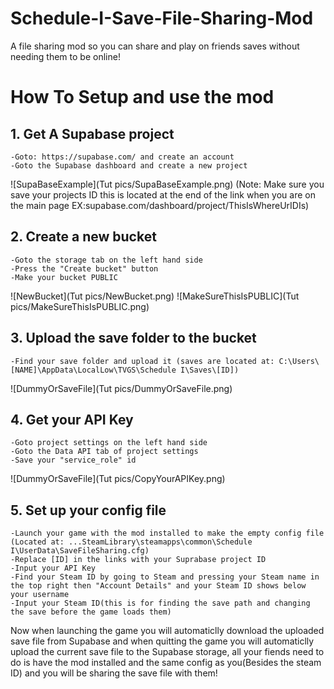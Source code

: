 # Schedule-I-Save-File-Sharing-Mod
A file sharing mod so you can share and play on friends saves without needing them to be online!


# How To Setup and use the mod

## 1. Get A Supabase project
	-Goto: https://supabase.com/ and create an account
	-Goto the Supabase dashboard and create a new project
 ![SupaBaseExample](Tut pics/SupaBaseExample.png)
	(Note: Make sure you save your projects ID this is located at the end of the link when you are on the main page EX:supabase.com/dashboard/project/ThisIsWhereUrIDIs)
## 2. Create a new bucket
	-Goto the storage tab on the left hand side
	-Press the "Create bucket" button 
	-Make your bucket PUBLIC 
 ![NewBucket](Tut pics/NewBucket.png)
 ![MakeSureThisIsPUBLIC](Tut pics/MakeSureThisIsPUBLIC.png)
## 3. Upload the save folder to the bucket
	-Find your save folder and upload it (saves are located at: C:\Users\[NAME]\AppData\LocalLow\TVGS\Schedule I\Saves\[ID])
![DummyOrSaveFile](Tut pics/DummyOrSaveFile.png)
## 4. Get your API Key
	-Goto project settings on the left hand side
	-Goto the Data API tab of project settings
	-Save your "service_role" id
![DummyOrSaveFile](Tut pics/CopyYourAPIKey.png)
## 5. Set up your config file
	-Launch your game with the mod installed to make the empty config file (Located at: ...SteamLibrary\steamapps\common\Schedule I\UserData\SaveFileSharing.cfg)
	-Replace [ID] in the links with your Suprabase project ID 
	-Input your API Key
	-Find your Steam ID by going to Steam and pressing your Steam name in the top right then "Account Details" and your Steam ID shows below your username
	-Input your Steam ID(this is for finding the save path and changing the save before the game loads them)

Now when launching the game you will automaticlly download the uploaded save file from Supabase and when quitting the game you will automaticlly upload the current save file to the Supabase storage, all your fiends need to do is have the mod installed and the same config as you(Besides the steam ID) and you will be sharing the save file with them!
